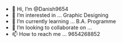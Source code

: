 - 👋 Hi, I’m @Danish9654
- 👀 I’m interested in ... Graphic Designing
- 🌱 I’m currently learning ... B.A. Programme
- 💞️ I’m looking to collaborate on ... 
- 📫 How to reach me ... 9654268852

<!---
Danish9654/Danish9654 is a ✨ special ✨ repository because its `README.md` (this file) appears on your GitHub profile.
You can click the Preview link to take a look at your changes.
--->
